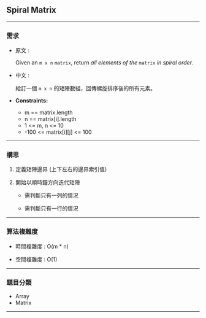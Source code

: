 ## Spiral Matrix

---

### 需求

- 原文 : 
  
  Given an `m x n` `matrix`, return *all elements of the* `matrix` *in spiral order*.

- 中文 : 
  
  給訂一個 `m x n` 的矩陣數組，回傳螺旋排序後的所有元素。

- **Constraints:**
  
  - m == matrix.length
  - n == matrix[i].length
  - 1 <= m, n <= 10
  - -100 <= matrix[i][j] <= 100



---

### 構思

1. 定義矩陣邊界 (上下左右的邊界索引值)

2. 開始以順時鐘方向迭代矩陣
   
   - 需判斷只有一列的情況
   
   - 需判斷只有一行的情況



---

### 算法複雜度

- 時間複雜度 : O(m * n)

- 空間複雜度 : O(1)



---

### 題目分類

- Array
- Matrix

---




